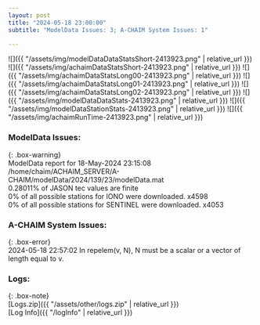 ```yaml
---
layout: post
title: "2024-05-18 23:00:00"
subtitle: "ModelData Issues: 3; A-CHAIM System Issues: 1"

---
```


![]({{ "/assets/img/modelDataDataStatsShort-2413923.png" | relative_url }})
![]({{ "/assets/img/achaimDataStatsShort-2413923.png" | relative_url }})
![]({{ "/assets/img/achaimDataStatsLong00-2413923.png" | relative_url }})
![]({{ "/assets/img/achaimDataStatsLong01-2413923.png" | relative_url }})
![]({{ "/assets/img/achaimDataStatsLong02-2413923.png" | relative_url }})
![]({{ "/assets/img/modelDataDataStats-2413923.png" | relative_url }})
![]({{ "/assets/img/modelDataStationStats-2413923.png" | relative_url }})
![]({{ "/assets/img/achaimRunTime-2413923.png" | relative_url }})


### ModelData Issues:  
  
{: .box-warning}  
 ModelData report for 18-May-2024 23:15:08   
 /home/chaim/ACHAIM_SERVER/A-CHAIM/modelData/2024/139/23/modelData.mat   
 0.28011% of JASON tec values are finite   
 0% of all possible stations for IONO were downloaded. x4598   
 0% of all possible stations for SENTINEL were downloaded. x4053   
  
### A-CHAIM System Issues:  
  
{: .box-error}  
2024-05-18 22:57:02 In repelem(v, N), N must be a scalar or a vector of length equal to v.  

### Logs:  
  
{: .box-note}  
[Logs.zip]({{ "/assets/other/logs.zip" | relative_url }})  
[Log Info]({{ "/logInfo" | relative_url }})  

